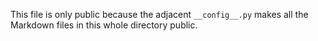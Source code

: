 This file is only public because the adjacent `__config__.py` makes 
all the Markdown files in this whole directory public.
